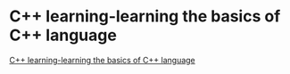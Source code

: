 # C++ learning-learning the basics of C++ language
[C++ learning-learning the basics of C++ language](https://aiwithcloud.com/2022/09/15/c_learning_learning_the_basics_of_c_language/)